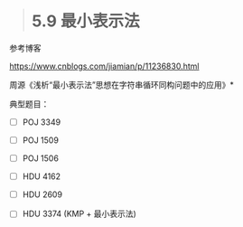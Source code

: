 > # 5.9 最小表示法

参考博客

<https://www.cnblogs.com/jiamian/p/11236830.html>

周源《浅析“最小表示法”思想在字符串循环同构问题中的应用》*

典型题目：

- [ ] POJ 3349
- [ ] POJ 1509
- [ ] POJ 1506
- [ ] HDU 4162
- [ ] HDU 2609
- [ ] HDU 3374 (KMP + 最小表示法)

